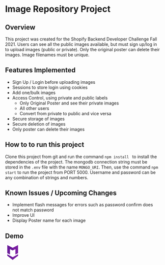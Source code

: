 # Image Repository Project

## Overview
This project was created for the Shopify Backend Developer Challenge Fall 2021. Users can see all the public images available, but must sign up/log in to upload images (public or private). Only the original poster can delete their images. Image filenames must be unique.

## Features Implemented
- Sign Up / Login before uploading images
- Sessions to store login using cookies
- Add one/bulk images
- Access Control, using private and public labels
  - Only Original Poster and see their private images
  - All other users
  - Convert from private to public and vice versa
- Secure storage of images
- Secure deletion of images
- Only poster can delete their images

## How to to run this project
Clone this project from git and run the command ```npm install ``` to install the dependencies of the project. The mongodb connection string must be stored in the ```.env``` file with the name ```MONGO_URI```. Then, use the command ```npm start``` to run the project from PORT 5000. Username and password can be any combination of strings and numbers.


## Known Issues / Upcoming Changes
- Implement flash messages for errors such as password confirm does not match password
- Improve UI
- Display Poster name for each image

## Demo
![alt text](https://github.com/adam-p/markdown-here/raw/master/src/common/images/icon48.png "Logo Title Text 1")